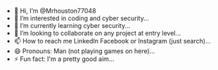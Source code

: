 - 👋 Hi, I’m @Mrhouston77048
- 👀 I’m interested in coding and cyber security...
- 🌱 I’m currently learning cyber security...
- 💞️ I’m looking to collaborate on any project at entry level...
- 📫 How to reach me LinkedIn Facebook or Instagram (just search)...
- 😄 Pronouns: Man (not playing games on here)...
- ⚡ Fun fact: I'm a pretty good aim...

<!---
Mrhouston77048/Mrhouston77048 is a ✨ special ✨ repository because its `README.md` (this file) appears on your GitHub profile.
You can click the Preview link to take a look at your changes.
--->
